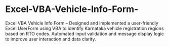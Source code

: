 # Excel-VBA-Vehicle-Info-Form-
Excel VBA Vehicle Info Form – Designed and implemented a user-friendly Excel UserForm using VBA to identify Karnataka vehicle registration regions based on RTO codes. Automated input validation and message display logic to improve user interaction and data clarity.
